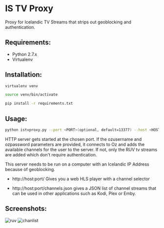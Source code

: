 # IS TV Proxy
Proxy for Icelandic TV Streams that strips out geoblocking and authentication.
## Requirements:
* Python 2.7.x
* Virtualenv

## Installation:
```bash
virtualenv venv

source venv/bin/activate

pip install -r requirements.txt
```
## Usage:
```bash
python istvproxy.py --port <PORT>(optional, default=13377) --host <HOST>(optional) --ozusername <USERNAME>(optional) --ozpassword <PASSWORD>(optional) --siminndeviceid <DEVICE_ID>(optional)
```

HTTP server gets started at the chosen port. If the ozusername and ozpassword parameters are provided, it connects to Oz and adds the available channels for the user to the server. If not, only the RUV tv streams are added which don't require authentication.

This server needs to be run on a computer with an Icelandic IP Address because of geoblocking.

* http://host:port/ Gives you a web HLS player with a channel selector

* http://host:port/channels.json gives a JSON list of channel streams that can be used in other applications such as Kodi, Plex or Emby.

## Screenshots:
![ruv](https://cloud.githubusercontent.com/assets/2439255/20775985/bb414582-b755-11e6-96cb-8fdc8218b2a4.PNG)
![chanlist](https://cloud.githubusercontent.com/assets/2439255/20776010/dfc11432-b755-11e6-8967-03bbfeba6ef9.PNG)
